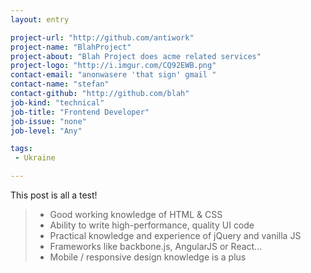 ```yaml
---
layout: entry

project-url: "http://github.com/antiwork"
project-name: "BlahProject"
project-about: "Blah Project does acme related services"
project-logo: "http://i.imgur.com/CQ92EWB.png"
contact-email: "anonwasere 'that sign' gmail "
contact-name: "stefan"
contact-github: "http://github.com/blah"
job-kind: "technical"
job-title: "Frontend Developer"
job-issue: "none"
job-level: "Any"

tags:
 - Ukraine

---
```

This post is all a test!


> - Good working knowledge of HTML & CSS
> - Ability to write high-performance, quality UI code
> - Practical knowledge and experience of jQuery and vanilla JS
> - Frameworks like backbone.js, AngularJS or React...
> - Mobile / responsive design knowledge is a plus

